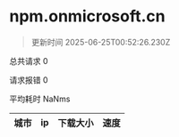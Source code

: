 
  # npm.onmicrosoft.cn

  > 更新时间 2025-06-25T00:52:26.230Z
  
  总共请求 0

  请求报错 0

  平均耗时 NaNms

|城市|ip|下载大小|速度|
|-----|----------|---|---|

  
